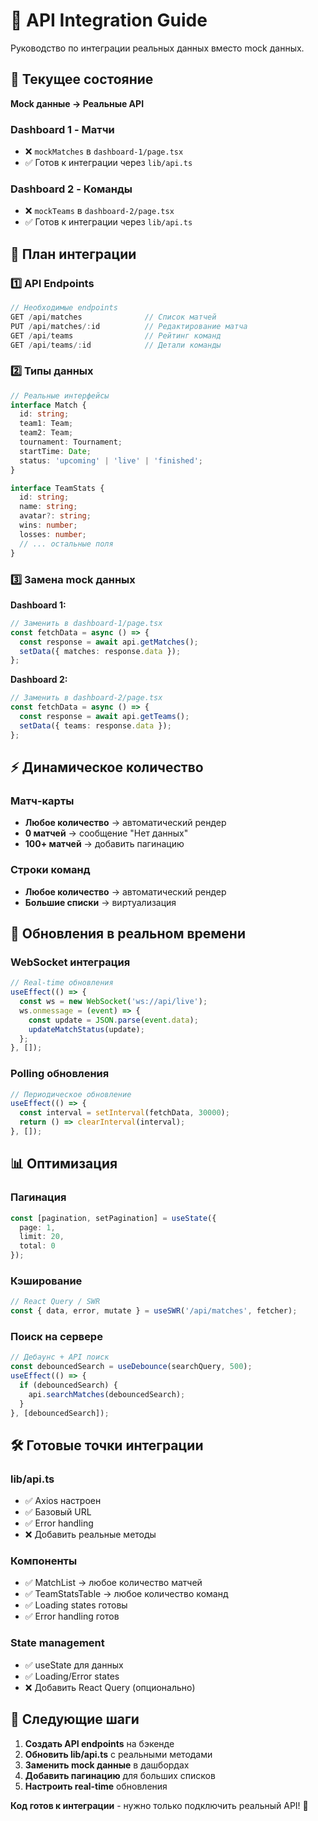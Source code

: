 # 🔌 API Integration Guide

Руководство по интеграции реальных данных вместо mock данных.

## 🎯 Текущее состояние

**Mock данные → Реальные API**

### Dashboard 1 - Матчи
- ❌ `mockMatches` в `dashboard-1/page.tsx`
- ✅ Готов к интеграции через `lib/api.ts`

### Dashboard 2 - Команды  
- ❌ `mockTeams` в `dashboard-2/page.tsx`
- ✅ Готов к интеграции через `lib/api.ts`

## 🚀 План интеграции

### 1️⃣ API Endpoints

```typescript
// Необходимые endpoints
GET /api/matches              // Список матчей
PUT /api/matches/:id          // Редактирование матча
GET /api/teams                // Рейтинг команд
GET /api/teams/:id            // Детали команды
```

### 2️⃣ Типы данных

```typescript
// Реальные интерфейсы
interface Match {
  id: string;
  team1: Team;
  team2: Team;
  tournament: Tournament;
  startTime: Date;
  status: 'upcoming' | 'live' | 'finished';
}

interface TeamStats {
  id: string;
  name: string;
  avatar?: string;
  wins: number;
  losses: number;
  // ... остальные поля
}
```

### 3️⃣ Замена mock данных

**Dashboard 1:**
```typescript
// Заменить в dashboard-1/page.tsx
const fetchData = async () => {
  const response = await api.getMatches();
  setData({ matches: response.data });
};
```

**Dashboard 2:**
```typescript
// Заменить в dashboard-2/page.tsx  
const fetchData = async () => {
  const response = await api.getTeams();
  setData({ teams: response.data });
};
```

## ⚡ Динамическое количество

### Матч-карты
- **Любое количество** → автоматический рендер
- **0 матчей** → сообщение "Нет данных"
- **100+ матчей** → добавить пагинацию

### Строки команд
- **Любое количество** → автоматический рендер  
- **Большие списки** → виртуализация

## 🔄 Обновления в реальном времени

### WebSocket интеграция
```typescript
// Real-time обновления
useEffect(() => {
  const ws = new WebSocket('ws://api/live');
  ws.onmessage = (event) => {
    const update = JSON.parse(event.data);
    updateMatchStatus(update);
  };
}, []);
```

### Polling обновления
```typescript
// Периодическое обновление
useEffect(() => {
  const interval = setInterval(fetchData, 30000);
  return () => clearInterval(interval);
}, []);
```

## 📊 Оптимизация

### Пагинация
```typescript
const [pagination, setPagination] = useState({
  page: 1,
  limit: 20,
  total: 0
});
```

### Кэширование
```typescript
// React Query / SWR
const { data, error, mutate } = useSWR('/api/matches', fetcher);
```

### Поиск на сервере
```typescript
// Дебаунс + API поиск
const debouncedSearch = useDebounce(searchQuery, 500);
useEffect(() => {
  if (debouncedSearch) {
    api.searchMatches(debouncedSearch);
  }
}, [debouncedSearch]);
```

## 🛠️ Готовые точки интеграции

### lib/api.ts
- ✅ Axios настроен
- ✅ Базовый URL
- ✅ Error handling
- ❌ Добавить реальные методы

### Компоненты
- ✅ MatchList → любое количество матчей
- ✅ TeamStatsTable → любое количество команд  
- ✅ Loading states готовы
- ✅ Error handling готов

### State management
- ✅ useState для данных
- ✅ Loading/Error states
- ❌ Добавить React Query (опционально)

## 🎯 Следующие шаги

1. **Создать API endpoints** на бэкенде
2. **Обновить lib/api.ts** с реальными методами
3. **Заменить mock данные** в дашбордах
4. **Добавить пагинацию** для больших списков
5. **Настроить real-time** обновления

**Код готов к интеграции** - нужно только подключить реальный API! 🚀